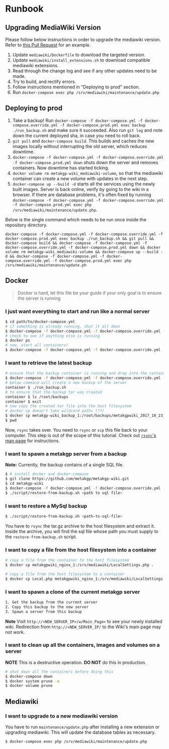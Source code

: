 # Runbook

## Upgrading MediaWiki Version

Please follow below instructions in order to upgrade the mediawiki version. Refer to [this Pull Request](https://github.com/metakgp/metakgp-wiki/pull/53/files) for an example.

1. Update `mediawiki/Dockerfile` to download the targeted version.
1. Update `mediawiki/install_extensions.sh` to download compatible mediawiki extensions.
1. Read through the change log and see if any other updates need to be made.
1. Try to build, and rectify errors.
1. Follow instructions mentioned in "Deploying to prod" section.
1. Run `docker-compose exec php /srv/mediawiki/maintenance/update.php`

## Deploying to prod

1. Take a backup! Run `docker-compose -f docker-compose.yml -f docker-compose.override.yml -f docker-compose.prod.yml exec backup ./run_backup.sh` and make sure it succeeded. Also run `git log` and note down the current deployed sha, in case you need to roll back.
1. `git pull` and `docker-compose build`. This builds and caches the new images locally without interrupting the old server, which reduces downtime.
1. `docker-compose -f docker-compose.yml -f docker-compose.override.yml -f docker-compose.prod.yml down` shuts down the server and removes containers. Now downtime has started ticking.
1. `docker volume rm metakgp-wiki_mediawiki-volume`, so that the mediawiki container can create a new volume with updates in the next step.
1. `docker-compose up --build -d` starts all the services using the newly built images. Server is back online, verify by going to the wiki in a browser. If there are database problems, it's often fixed by running `docker-compose -f docker-compose.yml -f docker-compose.override.yml -f docker-compose.prod.yml exec php /srv/mediawiki/maintenance/update.php`.

Below is the single command which needs to be run once inside the repository directory.

```
docker-compose -f docker-compose.yml -f docker-compose.override.yml -f docker-compose.prod.yml exec backup ./run_backup.sh && git pull && docker-compose build && docker-compose -f docker-compose.yml -f docker-compose.override.yml -f docker-compose.prod.yml down && docker volume rm metakgp-wiki_mediawiki-volume && docker-compose up --build -d && docker-compose -f docker-compose.yml -f docker-compose.override.yml -f docker-compose.prod.yml exec php /srv/mediawiki/maintenance/update.ph
```

## Docker

> Docker is hard, let this file be your guide if your only goal is to ensure the
> server is running

### I just want everything to start and run like a normal server

```sh
$ cd path/to/docker-compose.yml
# if something is already running, shut it all down
$ docker-compose -f docker-compose.yml -f docker-compose.override.yml -f docker-compose.prod.yml down
# check to see if anything else is running
$ docker ps
# now, start all containers!
$ docker-compose -f docker-compose.yml -f docker-compose.override.yml -f docker-compose.prod.yml up -d --build
```

### I want to retrieve the latest backup

```sh
# ensure that the backup container is running and drop into the container's bash
$ docker-compose -f docker-compose.yml -f docker-compose.override.yml -f docker-compose.prod.yml exec backup /bin/bash
# below command will create a new backup of the server
container $ ./run_backup.sh
# to ensure that the backup tar was created
container $ ls /root/backups 
container $ exit
# now copy the created tar file into the host filesystem
# docker cp doesn't take wildcard paths (??)
$ docker cp metakgp-wiki_backup_1:/root/backups/metakgpwiki_2017_10_23_10_11_44.tar.gz .
$ pwd
```

Now, `rsync` takes over. You need to `rsync` or `scp` this file back to your
computer. This step is out of the scope of this tutorial. Check out
[`rsync`'s man page](https://linux.die.net/man/1/rsync) for instructions.

### I want to spawn a metakgp server from a backup

**Note:** Currently, the backup contains of a single SQL file.

```sh
$ # install docker and docker-compose
$ git clone https://github.com/metakgp/metakgp-wiki.git
$ cd metakgp-wiki
$ docker-compose -f docker-compose.yml -f docker-compose.override.yml -f docker-compose.prod.yml up --build -d
$ ./script/restore-from-backup.sh <path to sql file>
```

### I want to restore a MySql backup

```sh
$ ./script/restore-from-backup.sh <path-to-sql-file>
```

You have to `rsync` the tar.gz archive to the host filesystem and extract
it. Inside the archive, you will find the sql file whose path you must
supply to the `restore-from-backup.sh` script.

### I want to copy a file from the host filesystem into a container

```sh
# copy a file from the container to the host filesystem
$ docker cp metakgpwiki_nginx_1:/srv/mediawiki/LocalSettings.php .

# copy a file from the host filesystem to a container
$ docker cp Local.php metakgpwiki_nginx_1:/srv/mediawiki/LocalSettings.php
```

### I want to spawn a clone of the current metakgp server

```txt
1. Get the backup from the current server
2. Copy this backup to the new server
3. Spawn a server from this backup
```

**Note** Visit `http://<NEW_SERVER_IP>/w/Main_Page>` to see your newly
installed wiki. Redirection from `http://<NEW_SERVER_IP/` to the Wiki's main
page may not work.

### I want to clean up all the containers, images and volumes on a server

**NOTE** This is a destructive operation. **DO NOT** do this in production.

```sh
# shut down all the containers before doing this
$ docker-compose down
$ docker system prune -a
$ docker volume prune
```

## Mediawiki

### I want to upgrade to a new mediawiki version

You have to run `maintenance/update.php` after installing a new extension or 
upgrading mediawiki. This will update the database tables as necessary.

```sh
$ docker-compose exec php /srv/mediawiki/maintenance/update.php
```
